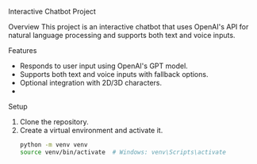 Interactive Chatbot Project

Overview
This project is an interactive chatbot that uses OpenAI's API for natural language processing and supports both text and voice inputs.

Features
- Responds to user input using OpenAI's GPT model.
- Supports both text and voice inputs with fallback options.
- Optional integration with 2D/3D characters.
- 
 Setup
1. Clone the repository.
2. Create a virtual environment and activate it.
   ```bash
   python -m venv venv
   source venv/bin/activate  # Windows: venv\Scripts\activate
